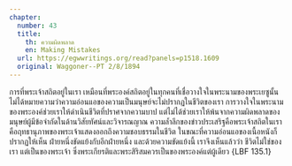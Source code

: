 ```yaml
---
chapter:
  number: 43
  title:
    th: ความผิดพลาด
    en: Making Mistakes
  url: https://egwwritings.org/read?panels=p1518.1609
  original: Waggoner--PT 2/8/1894
---
```


การที่พระเจ้าสถิตอยู่ในเรา เหมือนที่พระองค์สถิตอยู่ในทุกคนที่เชื่อวางใจในพระนามของพระเยซูนั้น ไม่ได้หมายความว่าความอ่อนแอของความเป็นมนุษย์จะไม่ปรากฏในชีวิตของเรา การวางใจในพระนามของพระองค์ช่วยเราให้ดำเนินชีวิตที่ปราศจากความบาป แต่ไม่ได้ช่วยเราให้พ้นจากความผิดพลาดของมนุษย์ผู้มีข้อจำกัดในด้านวิสัยทัศน์และวิจารณญาณ ความล้ำลึกของข่าวประเสริฐคือพระเจ้าสถิตในเรา คือฤทธานุภาพของพระเจ้าแสดงออกถึงความชอบธรรมในชีวิต ในขณะที่ความอ่อนแอของเนื้อหนังก็ปรากฏให้เห็น ฝ่ายหนึ่งขัดแย้งกับอีกฝ่ายหนึ่ง และด้วยความขัดแย้งนี้ เราจึงเห็นแล้วว่า ชีวิตไม่ใช่ของเรา แต่เป็นของพระเจ้า ซึ่งพระเกียรติและพระสิริสมควรเป็นของพระองค์แต่ผู้เดียว {LBF 135.1}
